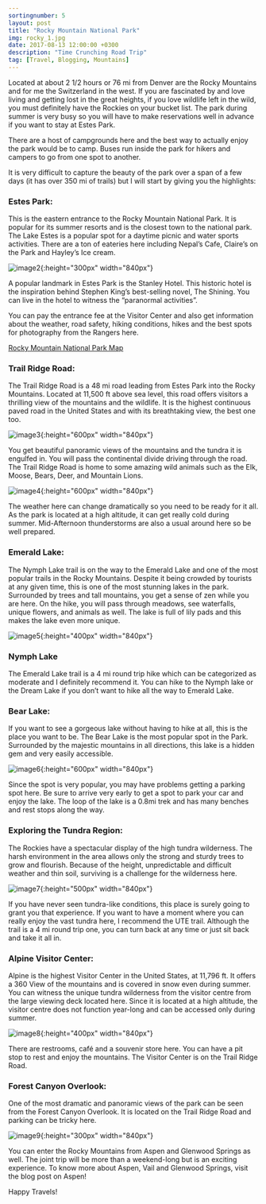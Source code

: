 ```yaml
---
sortingnumber: 5
layout: post
title: "Rocky Mountain National Park"
img: rocky_1.jpg
date: 2017-08-13 12:00:00 +0300
description: "Time Crunching Road Trip"
tag: [Travel, Blogging, Mountains]
---
```


Located at about 2 1/2 hours or 76 mi from Denver are the Rocky Mountains and for me the Switzerland in the west. If you are fascinated by and love living and getting lost in the great heights, if you love wildlife left in the wild, you must definitely have the Rockies on your bucket list. The park during summer is very busy so you will have to make reservations well in advance if you want to stay at Estes Park.

There are a host of campgrounds here and the best way to actually enjoy the park would be to camp. Buses run inside the park for hikers and campers to go from one spot to another.

It is very difficult to capture the beauty of the park over a span of a few days (it has over 350 mi of trails) but I will start by giving you the highlights:

### Estes Park:

This is the eastern entrance to the Rocky Mountain National Park. It is popular for its summer resorts and is the closest town to the national park. The Lake Estes is a popular spot for a daytime picnic and water sports activities. There are a ton of eateries here including Nepal’s Cafe, Claire’s on the Park and Hayley’s Ice cream.

![image2]({{site.baseurl}}/assets/img/rocky_2.jpg){:height="300px" width="840px"}

A popular landmark in Estes Park is the Stanley Hotel. This historic hotel is the inspiration behind Stephen King’s best-selling novel, The Shining. You can live in the hotel to witness the “paranormal activities”.

You can pay the entrance fee at the Visitor Center and also get information about the weather, road safety, hiking conditions, hikes and the best spots for photography from the Rangers here.

[Rocky Mountain National Park Map](https://www.nps.gov/romo/planyourvisit/maps.htm)

### Trail Ridge Road:

The Trail Ridge Road is a 48 mi road leading from Estes Park into the Rocky Mountains. Located at 11,500 ft above sea level, this road offers visitors a thrilling view of the mountains and the wildlife. It is the highest continuous paved road in the United States and with its breathtaking view, the best one too.

![image3]({{site.baseurl}}/assets/img/rocky_3.jpg){:height="600px" width="840px"}

You get beautiful panoramic views of the mountains and the tundra it is engulfed in. You will pass the continental divide driving through the road. The Trail Ridge Road is home to some amazing wild animals such as the Elk, Moose, Bears, Deer, and Mountain Lions.

![image4]({{site.baseurl}}/assets/img/rocky_4.jpg){:height="600px" width="840px"}

The weather here can change dramatically so you need to be ready for it all. As the park is located at a high altitude, it can get really cold during summer. Mid-Afternoon thunderstorms are also a usual around here so be well prepared.

### Emerald Lake:

The Nymph Lake trail is on the way to the Emerald Lake and one of the most popular trails in the Rocky Mountains. Despite it being crowded by tourists at any given time, this is one of the most stunning lakes in the park. Surrounded by trees and tall mountains, you get a sense of zen while you are here. On the hike, you will pass through meadows, see waterfalls, unique flowers, and animals as well. The lake is full of lily pads and this makes the lake even more unique.

![image5]({{site.baseurl}}/assets/img/rocky_5.jpg){:height="400px" width="840px"}

### Nymph Lake

The Emerald Lake trail is a 4 mi round trip hike which can be categorized as moderate and I definitely recommend it. You can hike to the Nymph lake or the Dream Lake if you don’t want to hike all the way to Emerald Lake.

### Bear Lake:

If you want to see a gorgeous lake without having to hike at all, this is the place you want to be. The Bear Lake is the most popular spot in the Park. Surrounded by the majestic mountains in all directions, this lake is a hidden gem and very easily accessible.

![image6]({{site.baseurl}}/assets/img/rocky_6.jpg){:height="600px" width="840px"}

Since the spot is very popular, you may have problems getting a parking spot here. Be sure to arrive very early to get a spot to park your car and enjoy the lake. The loop of the lake is a 0.8mi trek and has many benches and rest stops along the way.

### Exploring the Tundra Region:

The Rockies have a spectacular display of the high tundra wilderness. The harsh environment in the area allows only the strong and sturdy trees to grow and flourish. Because of the height, unpredictable and difficult weather and thin soil, surviving is a challenge for the wilderness here.

![image7]({{site.baseurl}}/assets/img/rocky_7.jpg){:height="500px" width="840px"}

If you have never seen tundra-like conditions, this place is surely going to grant you that experience. If you want to have a moment where you can really enjoy the vast tundra here, I recommend the UTE trail. Although the trail is a 4 mi round trip one, you can turn back at any time or just sit back and take it all in.

### Alpine Visitor Center:

Alpine is the highest Visitor Center in the United States, at 11,796 ft. It offers a 360 View of the mountains and is covered in snow even during summer. You can witness the unique tundra wilderness from the visitor centre from the large viewing deck located here. Since it is located at a high altitude, the visitor centre does not function year-long and can be accessed only during summer.

![image8]({{site.baseurl}}/assets/img/rocky_8.jpg){:height="400px" width="840px"}

There are restrooms, café and a souvenir store here. You can have a pit stop to rest and enjoy the mountains. The Visitor Center is on the Trail Ridge Road.

### Forest Canyon Overlook:

One of the most dramatic and panoramic views of the park can be seen from the Forest Canyon Overlook. It is located on the Trail Ridge Road and parking can be tricky here.

![image9]({{site.baseurl}}/assets/img/rocky_9.jpg){:height="300px" width="840px"}

You can enter the Rocky Mountains from Aspen and Glenwood Springs as well. The joint trip will be more than a weekend-long but is an exciting experience. To know more about Aspen, Vail and Glenwood Springs, visit the blog post on Aspen!

Happy Travels!
